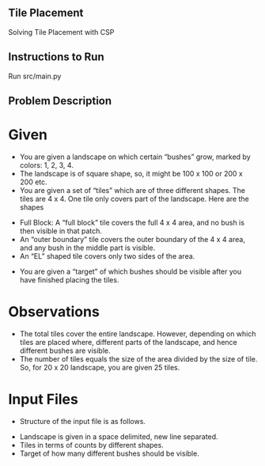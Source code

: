 ## Tile Placement
Solving Tile Placement with CSP

## Instructions to Run
Run src/main.py

## Problem Description
# Given
* You are given a landscape on which certain “bushes” grow, marked by colors: 1, 2, 3, 4.
* The landscape is of square shape, so, it might be 100 x 100 or 200 x 200 etc.
* You are given a set of “tiles” which are of three different shapes. The tiles are 4 x 4.  One tile only covers part of the landscape.  Here are the shapes
- Full Block: A “full block” tile covers the full 4 x 4 area, and no bush is then visible in that patch.
- An “outer boundary” tile covers the outer boundary of the 4 x 4 area, and any bush in the middle part is visible.
- An “EL” shaped tile covers only two sides of the area.
* You are given a “target” of which bushes should be visible after you have finished placing the tiles.
# Observations
* The total tiles cover the entire landscape.  However, depending on which tiles are placed where, different parts of the landscape, and hence different bushes are visible.
* The number of tiles equals the size of the area divided by the size of tile.  So, for 20 x 20 landscape, you are given 25 tiles.
# Input Files
* Structure of the input file is as follows.
- Landscape is given in a space delimited, new line separated.
- Tiles in terms of counts by different shapes.
- Target of how many different bushes should be visible.
